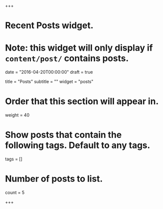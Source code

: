 +++
# Recent Posts widget.
# Note: this widget will only display if `content/post/` contains posts.

date = "2016-04-20T00:00:00"
draft = true

title = "Posts"
subtitle = ""
widget = "posts"

# Order that this section will appear in.
weight = 40

# Show posts that contain the following tags. Default to any tags.
tags = []

# Number of posts to list.
count = 5

+++
